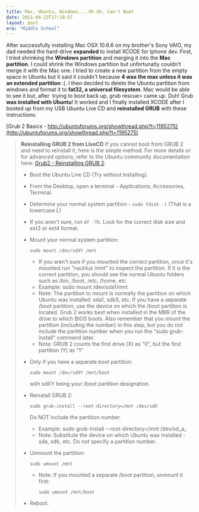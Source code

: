 ```yaml
---
title: Mac, Ubuntu, Windows....Uh Oh, Can't Boot
date: 2011-04-23T17:19:57
layout: post
era: "Middle School"
---
```


After successfully installing Mac OSX 10.6.6 on my brother's Sony VAIO, my dad needed the hard-drive **expanded** to install XCODE for Iphone dev. First, I tried shrinking the **Windows partition** and merging it into the **Mac partition**. I could shrink the Windows partition but unfortunatly couldn't merge it with the Mac one. I tried to create a new partition from the empty space in Ubuntu but it said it couldn't because **4 was the max unless it was an extended partition** :(. I then decided to delete the Ubuntu partition from windows and format it to **fat32, a universal filesystem**. Mac would be able to see it but, after  trying to boot back up, grub rescue> came up. Duh! Grub **was installed with Ubuntu**! It worked and I finally installed XCODE after I booted up from my USB Ubuntu Live CD and **reinstalled GRUB** with these instructions:

[Grub 2 Basics - http://ubuntuforums.org/showthread.php?t=1195275](http://ubuntuforums.org/showthread.php?t=1195275)

> **Reinstalling GRUB 2 from LiveCD** If you cannot boot from GRUB 2 and need to reinstall it, here is the simple method. For more details or for advanced options, refer to the Ubuntu community documentation here: [Grub2 - Reinstalling GRUB 2](https://help.ubuntu.com/community/Grub2#Reinstalling%20GRUB%202): 
> 
>   * Boot the Ubuntu Live CD (Try without installing).
>   * From the Desktop, open a terminal - Applications, Accessories, Terminal.
>   * Determine your normal system partition - `sudo fdisk -l` (That is a lowercase L)
>   * If you aren't sure, run `df -Th`. Look for the correct disk size and ext3 or ext4 format.
>   * Mount your normal system partition: 
>     ```
>     sudo mount /dev/sdXY /mnt
>     ```
>
>     * If you aren't sure if you mounted the correct partition, once it's mounted run "nautilus /mnt" to inspect the partition. If it is the correct partition, you should see the normal Ubuntu folders such as /bin, /boot, /etc, /home, etc
>     * Example: sudo mount /dev/sda1/mnt
>     * Note: The partition to mount is normally the partition on which Ubuntu was installed: sda1, sdb5, etc. If you have a separate /boot partition, use the device on which the /boot partition is located. Grub 2 works best when installed in the MBR of the drive to which BIOS boots. Also remember that you _mount_ the partition (including the number) in this step, but you do _not_ include the partition number when you run the "sudo grub-install" command later.
>     * Note: GRUB 2 counts the first drive (X) as "0", but the first partition (Y) as "1"
>   * Only if you have a separate boot partition: 
>     ```
>     sudo mount /dev/sdXY /mnt/boot
>     ```
>     with sdXY being your /boot partition designation.
>   * Reinstall GRUB 2: 
>     ```
>     sudo grub-install --root-directory=/mnt /dev/sdX
>     ```
>     Do NOT include the partition number.
>     * Example: sudo grub-install --root-directory=/mnt /dev/sd_a_
>     * Note: Substitute the device on which Ubuntu was installed - sda, sdb, etc. Do _not_ specify a partition number.
>   * Unmount the partition: 
>     ```
>     sudo umount /mnt
>     ```
>       * Note: If you mounted a separate /boot partition, unmount it first: 
>         ```
>         sudo umount /mnt/boot
>         ```
>
>   * Reboot.
